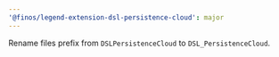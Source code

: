 ```yaml
---
'@finos/legend-extension-dsl-persistence-cloud': major
---
```


Rename files prefix from `DSLPersistenceCloud` to `DSL_PersistenceCloud`.
